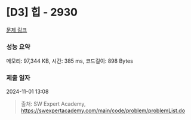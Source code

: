 # [D3] 힙 - 2930 

[문제 링크](https://swexpertacademy.com/main/code/problem/problemDetail.do?contestProbId=AV-Tj7ya3jYDFAXr) 

### 성능 요약

메모리: 97,344 KB, 시간: 385 ms, 코드길이: 898 Bytes

### 제출 일자

2024-11-01 13:08



> 출처: SW Expert Academy, https://swexpertacademy.com/main/code/problem/problemList.do